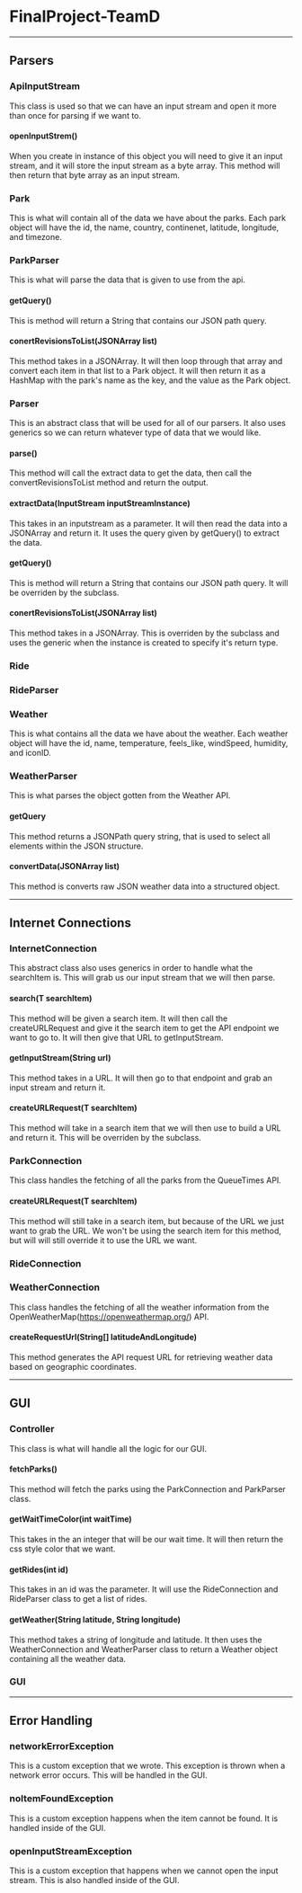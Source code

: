 # FinalProject-TeamD

----------------------------------------------------------------------------

## Parsers

### ApiInputStream
This class is used so that we can have an input stream and open it more than once for parsing if we want to. 

#### openInputStrem()
When you create in instance of this object you will need to give it an input stream, and it will store the input stream as a byte array. This method will then return that byte array as an input stream. 

### Park
This is what will contain all of the data we have about the parks. Each park object will have the id, the name, country, continenet, latitude, longitude, and timezone. 

### ParkParser
This is what will parse the data that is given to use from the api. 

#### getQuery()
This is method will return a String that contains our JSON path query.

#### conertRevisionsToList(JSONArray list)
This method takes in a JSONArray. It will then loop through that array and convert each item in that list to a Park object. It will then return it as a HashMap with the park's name as the key, and the value as the Park object.

### Parser
This is an abstract class that will be used for all of our parsers. It also uses generics so we can return whatever type of data that we would like.

#### parse()
This method will call the extract data to get the data, then call the convertRevisionsToList method and return the output. 

#### extractData(InputStream inputStreamInstance)
This takes in an inputstream as a parameter. It will then read the data into a JSONArray and return it. It uses the query given by getQuery() to extract the data.

#### getQuery()
This is method will return a String that contains our JSON path query. It will be overriden by the subclass. 

#### conertRevisionsToList(JSONArray list)
This method takes in a JSONArray. This is overriden by the subclass and uses the generic when the instance is created to specify it's return type. 


### Ride

### RideParser

### Weather
This is what contains all the data we have about the weather. Each weather object will have the id, name, temperature, feels_like, windSpeed, humidity, and iconID.
### WeatherParser
This is what parses the object gotten from the Weather API.
#### getQuery
This method returns a JSONPath query string, that is used to select all elements within the JSON structure.
#### convertData(JSONArray list)
This method is converts raw JSON weather data into a structured object.

----------------------------------------------------------------------------

## Internet Connections

### InternetConnection
This abstract class also uses generics in order to handle what the searchItem is. This will grab us our input stream that we will then parse. 

#### search(T searchItem)
This method will be given a search item. It will then call the createURLRequest and give it the search item to get the API endpoint we want to go to. It will then give that URL to getInputStream.

#### getInputStream(String url)
This method takes in a URL. It will then go to that endpoint and grab an input stream and return it.

#### createURLRequest(T searchItem)
This method will take in a search item that we will then use to build a URL and return it. This will be overriden by the subclass. 

### ParkConnection
This class handles the fetching of all the parks from the QueueTimes API. 

#### createURLRequest(T searchItem)
This method will still take in a search item, but because of the URL we just want to grab the URL. We won't be using the search item for this method, but will will still override it to use the URL we want. 

### RideConnection

### WeatherConnection
This class handles the fetching of all the weather information from the OpenWeatherMap(https://openweathermap.org/) API. 
#### createRequestUrl(String[] latitudeAndLongitude)
This method generates the API request URL for retrieving weather data based on geographic coordinates.

----------------------------------------------------------------------------

## GUI

### Controller
This class is what will handle all the logic for our GUI. 

#### fetchParks()
This method will fetch the parks using the ParkConnection and ParkParser class. 

#### getWaitTimeColor(int waitTime)
This takes in the an integer that will be our wait time. It will then return the css style color that we want. 

#### getRides(int id)
This takes in an id was the parameter. It will use the RideConnection and RideParser class to get a list of rides. 

#### getWeather(String latitude, String longitude)
This method takes a string of longitude and latitude. It then uses the WeatherConnection and WeatherParser class to return a Weather object containing all the weather data.


### GUI

----------------------------------------------------------------------------

## Error Handling

### networkErrorException
This is a custom exception that we wrote. This exception is thrown when a network error occurs. This will be handled in the GUI.

### noItemFoundException
This is a custom exception happens when the item cannot be found. It is handled inside of the GUI.

### openInputStreamException
This is a custom exception that happens when we cannot open the input stream. This is also handled inside of the GUI. 


